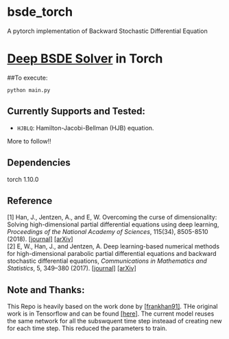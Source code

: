 # bsde_torch
A pytorch implementation of Backward Stochastic Differential Equation

# [Deep BSDE Solver](https://doi.org/10.1073/pnas.1718942115) in Torch

##To execute:
```
python main.py
```

## Currently Supports and Tested:
* `HJBLQ`: Hamilton-Jacobi-Bellman (HJB) equation.

More to follow!!

## Dependencies
torch 1.10.0

## Reference
[1] Han, J., Jentzen, A., and E, W. Overcoming the curse of dimensionality: Solving high-dimensional partial differential equations using deep learning,
<em>Proceedings of the National Academy of Sciences</em>, 115(34), 8505-8510 (2018). [[journal]](https://doi.org/10.1073/pnas.1718942115) [[arXiv]](https://arxiv.org/abs/1707.02568) <br />
[2] E, W., Han, J., and Jentzen, A. Deep learning-based numerical methods for high-dimensional parabolic partial differential equations and backward stochastic differential equations,
<em>Communications in Mathematics and Statistics</em>, 5, 349–380 (2017). 
[[journal]](https://doi.org/10.1007/s40304-017-0117-6) [[arXiv]](https://arxiv.org/abs/1706.04702)


## Note and Thanks:
This Repo is heavily based on the work done by [[frankhan91]](https://github.com/frankhan91). THe original work is in Tensorflow and can be found [[here]](https://github.com/frankhan91/DeepBSDE). The current model reuses the same network for all the subswquent time step insteaad of creating new for each time step. This reduced the parameters to train.
